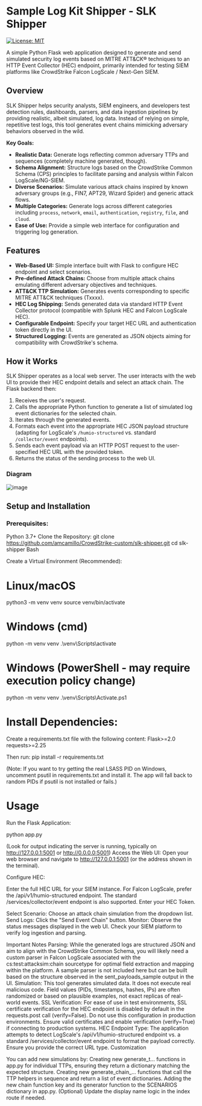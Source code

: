 # Sample Log Kit Shipper - SLK Shipper
[![License: MIT](https://img.shields.io/badge/License-MIT-yellow.svg)](https://opensource.org/licenses/MIT)

A simple Python Flask web application designed to generate and send simulated security log events based on MITRE ATT&CK® techniques to an HTTP Event Collector (HEC) endpoint, primarily intended for testing SIEM platforms like CrowdStrike Falcon LogScale / Next-Gen SIEM.

## Overview

SLK Shipper helps security analysts, SIEM engineers, and developers test detection rules, dashboards, parsers, and data ingestion pipelines by providing realistic, albeit simulated, log data. Instead of relying on simple, repetitive test logs, this tool generates event chains mimicking adversary behaviors observed in the wild.

**Key Goals:**

*   **Realistic Data:** Generate logs reflecting common adversary TTPs and sequences (completely machine generated, though).
*   **Schema Alignment:** Structure logs based on the CrowdStrike Common Schema (CPS) principles to facilitate parsing and analysis within Falcon LogScale/NG-SIEM.
*   **Diverse Scenarios:** Simulate various attack chains inspired by known adversary groups (e.g., FIN7, APT29, Wizard Spider) and generic attack flows.
*   **Multiple Categories:** Generate logs across different categories including `process`, `network`, `email`, `authentication`, `registry`, `file`, and `cloud`.
*   **Ease of Use:** Provide a simple web interface for configuration and triggering log generation.

## Features

*   **Web-Based UI:** Simple interface built with Flask to configure HEC endpoint and select scenarios.
*   **Pre-defined Attack Chains:** Choose from multiple attack chains emulating different adversary objectives and techniques.
*   **ATT&CK TTP Simulation:** Generates events corresponding to specific MITRE ATT&CK techniques (Txxxx).
*   **HEC Log Shipping:** Sends generated data via standard HTTP Event Collector protocol (compatible with Splunk HEC and Falcon LogScale HEC).
*   **Configurable Endpoint:** Specify your target HEC URL and authentication token directly in the UI.
*   **Structured Logging:** Events are generated as JSON objects aiming for compatibility with CrowdStrike's schema.

## How it Works

SLK Shipper operates as a local web server. The user interacts with the web UI to provide their HEC endpoint details and select an attack chain. The Flask backend then:

1.  Receives the user's request.
2.  Calls the appropriate Python function to generate a list of simulated log event dictionaries for the selected chain.
3.  Iterates through the generated events.
4.  Formats each event into the appropriate HEC JSON payload structure (adapting for LogScale's `/humio-structured` vs. standard `/collector/event` endpoints).
5.  Sends each event payload via an HTTP POST request to the user-specified HEC URL with the provided token.
6.  Returns the status of the sending process to the web UI.

### Diagram
![image](https://github.com/user-attachments/assets/b33b68e0-c7db-418f-b173-802fa2564db8)


## Setup and Installation
### Prerequisites:
Python 3.7+
Clone the Repository:
git clone https://github.com/amcamillo/CrowdStrike-custom/slk-shipper.git
cd slk-shipper
Bash

Create a Virtual Environment (Recommended):
# Linux/macOS
python3 -m venv venv
source venv/bin/activate

# Windows (cmd)
python -m venv venv
.\venv\Scripts\activate

# Windows (PowerShell - may require execution policy change)
python -m venv venv
.\venv\Scripts\Activate.ps1

# Install Dependencies:
Create a requirements.txt file with the following content:
Flask>=2.0
requests>=2.25

Then run:
pip install -r requirements.txt

(Note: If you want to try getting the real LSASS PID on Windows, uncomment psutil in requirements.txt and install it. The app will fall back to random PIDs if psutil is not installed or fails.)

# Usage
Run the Flask Application:

python app.py

(Look for output indicating the server is running, typically on http://127.0.0.1:5001 or http://0.0.0.0:5001)
Access the Web UI: Open your web browser and navigate to http://127.0.0.1:5001 (or the address shown in the terminal).

Configure HEC:

Enter the full HEC URL for your SIEM instance.
For Falcon LogScale, prefer the /api/v1/humio-structured endpoint.
The standard /services/collector/event endpoint is also supported.
Enter your HEC Token.

Select Scenario: Choose an attack chain simulation from the dropdown list.
Send Logs: Click the "Send Event Chain" button.
Monitor: Observe the status messages displayed in the web UI. Check your SIEM platform to verify log ingestion and parsing.


Important Notes
Parsing: While the generated logs are structured JSON and aim to align with the CrowdStrike Common Schema, you will likely need a custom parser in Falcon LogScale associated with the cs:test:attacksim:chain sourcetype for optimal field extraction and mapping within the platform. A sample parser is not included here but can be built based on the structure observed in the sent_payloads_sample output in the UI.
Simulation: This tool generates simulated data. It does not execute real malicious code. Field values (PIDs, timestamps, hashes, IPs) are often randomized or based on plausible examples, not exact replicas of real-world events.
SSL Verification: For ease of use in test environments, SSL certificate verification for the HEC endpoint is disabled by default in the requests.post call (verify=False). Do not use this configuration in production environments. Ensure valid certificates and enable verification (verify=True) if connecting to production systems.
HEC Endpoint Type: The application attempts to detect LogScale's /api/v1/humio-structured endpoint vs. a standard /services/collector/event endpoint to format the payload correctly. Ensure you provide the correct URL type.
Customization


You can add new simulations by:
Creating new generate_t... functions in app.py for individual TTPs, ensuring they return a dictionary matching the expected structure.
Creating new generate_chain_... functions that call the TTP helpers in sequence and return a list of event dictionaries.
Adding the new chain function key and its generator function to the SCENARIOS dictionary in app.py.
(Optional) Update the display name logic in the index route if needed.

